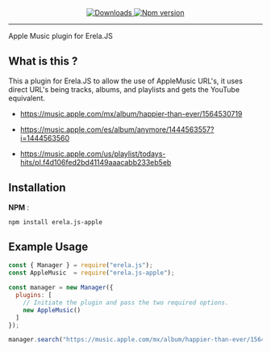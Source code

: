 <div align = "center">
<a href="https://www.npmjs.com/package/erela.js-apple">
<img src="https://img.shields.io/npm/dw/erela.js-apple?color=CC3534&logo=npm&style=for-the-badge" alt="Downloads">
</a>

<a href="https://www.npmjs.com/package/erela.js-apple">
<img src="https://img.shields.io/npm/v/erela.js-apple?color=red&label=Version&logo=npm&style=for-the-badge" alt="Npm version">
</a>
<br>


<hr>
</div>
Apple Music plugin for Erela.JS


## What is this ?
This a plugin for Erela.JS to allow the use of AppleMusic URL's, it uses direct URL's being tracks, albums, and playlists and gets the YouTube equivalent.  


- https://music.apple.com/mx/album/happier-than-ever/1564530719

- https://music.apple.com/es/album/anymore/1444563557?i=1444563560

- https://music.apple.com/us/playlist/todays-hits/pl.f4d106fed2bd41149aaacabb233eb5eb
## Installation

**NPM** :

`npm install erela.js-apple`
## Example Usage

```javascript
const { Manager } = require("erela.js");
const AppleMusic  = require("erela.js-apple");

const manager = new Manager({
  plugins: [
    // Initiate the plugin and pass the two required options.
    new AppleMusic()
  ]
});

manager.search("https://music.apple.com/mx/album/happier-than-ever/1564530719");
```
